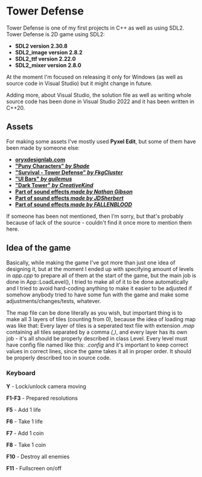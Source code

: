 # Tower Defense
Tower Defense is one of my first projects in C++ as well as using SDL2.
Tower Defense is 2D game using SDL2:
- **SDL2 version 2.30.8**
- **SDL2_image version 2.8.2**
- **SDL2_ttf version 2.22.0**
- **SDL2_mixer version 2.8.0**
  
At the moment I'm focused on releasing it only for Windows (as well as source code in Visual Studio) but it might change in future.

Adding more, about Visual Studio, the solution file as well as writing whole source code has been done in Visual Studio 2022 and it has been written in C++20.

## Assets
For making some assets I've mostly used **Pyxel Edit**, but some of them have been made by someone else:
- [**oryxdesignlab.com**](https://www.oryxdesignlab.com/products/16-bit-fantasy-tileset)
- [**"Puny Characters" *by Shade***](https://merchant-shade.itch.io/16x16-puny-characters)
- [**"Survival - Tower Defense" *by FkgCluster***](https://fkgcluster.itch.io/survivaltowerdefense)
- [**"UI Bars" *by guilemus***](https://guilemus.itch.io/ui-bars)
- [**"Dark Tower" *by CreativeKind***](https://creativekind.itch.io/dark-tower)
- [**Part of sound effects *made by Nathan Gibson***](https://nathangibson.myportfolio.com)
- [**Part of sound effects *made by JDSherbert***](https://jdsherbert.itch.io/)
- [**Part of sound effects *made by FALLENBLOOD***](https://fallenblood.itch.io/50-sfx)

If someone has been not mentioned, then I'm sorry, but that's probably because of lack of the source - couldn't find it once more to mention them here.

## Idea of the game
Basically, while making the game I've got more than just one idea of designing it, but at the moment I ended up with specifying amount of levels in *app.cpp* to prepare all of them at the start of the game, but the main job is done in App::LoadLevel(), I tried to make all of it to be done automatically and I tried to avoid hard-coding anything to make it easier to be adjusted if somehow anybody tried to have some fun with the game and make some adjustments/changes/tests, whatever.

The map file can be done literally as you wish, but important thing is to make all 3 layers of tiles (counting from 0), because the idea of loading map was like that:
Every layer of tiles is a seperated text file with extension *.map* containing all tiles separated by a comma *(,)*, and every layer has its own job - it's all should be properly described in class Level.
Every level must have config file named like this: *.config* and it's important to keep correct values in correct lines, since the game takes it all in proper order. It should be properly described too in source code.
### Keyboard
**Y** - Lock/unlock camera moving

**F1-F3** - Prepared resolutions

**F5** - Add 1 life

**F6** - Take 1 life

**F7** - Add 1 coin

**F8** - Take 1 coin

**F10** - Destroy all enemies

**F11** - Fullscreen on/off
